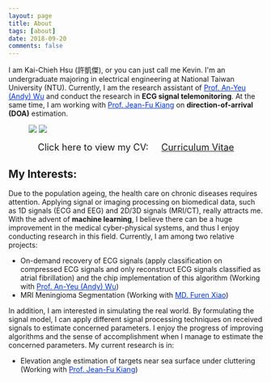 ```yaml
---
layout: page
title: About
tags: [about]
date: 2018-09-20
comments: false
---
```


I am Kai-Chieh Hsu (許凱傑), or you can just call me Kevin. 
I'm an undergraduate majoring in electrical engineering at National Taiwan University (NTU).
Currently, I am the research assistant of <a href="http://access.ee.ntu.edu.tw/" style="color: rgb(0,51,204)">Prof. An-Yeu (Andy) Wu</a>
and conduct the research in **ECG signal telemonitoring**.
At the same time, I am working with <a href="http://cc.ee.ntu.edu.tw/~jfkiang/" style="color: rgb(0,51,204)">Prof. Jean-Fu Kiang</a> on 
**direction-of-arrival (DOA)** estimation.

<figure class="half">
	<img src="{{base.url}}/assets/img/me-1.jpg" class="img-disappear">
    <img src="{{base.url}}/assets/img/me-2.jpg">
</figure>

<center>
	<span style="font-size: 130%;">
		Click here to view my CV: &nbsp;&nbsp;&nbsp;
	</span> 
	<a href="{{base.url}}/assets/document/CV_180920.pdf" target="_blank" class="btn btn-info">
		<span style="font-size: 130%;">
			Curriculum Vitae
		</span>
	</a>
</center>

## My Interests:
Due to the population ageing, the health care on chronic diseases requires attention.
Applying signal or imaging processing on biomedical data, such as 1D signals (ECG and EEG) and 2D/3D signals (MRI/CT), really attracts me. 
With the advent of **machine learning**, I believe there can be a huge improvement in the medical cyber-physical systems, and thus I enjoy conducting research in this field.
Currently, I am among two relative projects:
- On-demand recovery of ECG signals (apply classification on compressed ECG signals and only reconstruct ECG signals classified as atrial fibrillation) and the chip implementation of this algorithm
(Working with <a href="http://access.ee.ntu.edu.tw/" style="color: rgb(0,51,204)">Prof. An-Yeu (Andy) Wu</a>)
- MRI Meningioma Segmentation (Working with <a href="https://www.ntuh.gov.tw/en/surg/doctors/DR/XiaoFuren.aspx" style="color: rgb(0,51,204)">MD. Furen Xiao</a>)

In addition, I am interested in simulating the real world. 
By formulating the signal model, I can apply different signal processing techniques on received signals to estimate concerned parameters.
I enjoy the progress of improving algorithms and the sense of accomplishment when I manage to estimate the concerned parameters.
My current research is in:
- Elevation angle estimation of targets near sea surface under cluttering (Working with <a href="http://cc.ee.ntu.edu.tw/~jfkiang/" style="color: rgb(0,51,204)">Prof. Jean-Fu Kiang</a>)


